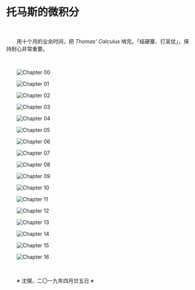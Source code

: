# 托马斯的微积分

&emsp;&emsp;

&emsp;&emsp;用十个月的业余时间，把 _Thomas' Calculus_ 啃完。「结硬寨、打呆仗」，保持耐心非常重要。

&emsp;&emsp;

&emsp;&emsp;![Chapter 00](https://github.com/voyageplanet/treatise/blob/master/_img_/20190424-chpt-00.png)

&emsp;&emsp;![Chapter 01](https://github.com/voyageplanet/treatise/blob/master/_img_/20190424-chpt-01.png)

&emsp;&emsp;![Chapter 02](https://github.com/voyageplanet/treatise/blob/master/_img_/20190424-chpt-02.png)

&emsp;&emsp;![Chapter 03](https://github.com/voyageplanet/treatise/blob/master/_img_/20190424-chpt-03.png)

&emsp;&emsp;![Chapter 04](https://github.com/voyageplanet/treatise/blob/master/_img_/20190424-chpt-04.png)

&emsp;&emsp;![Chapter 05](https://github.com/voyageplanet/treatise/blob/master/_img_/20190424-chpt-05.png)

&emsp;&emsp;![Chapter 06](https://github.com/voyageplanet/treatise/blob/master/_img_/20190424-chpt-06.png)

&emsp;&emsp;![Chapter 07](https://github.com/voyageplanet/treatise/blob/master/_img_/20190424-chpt-07.png)

&emsp;&emsp;![Chapter 08](https://github.com/voyageplanet/treatise/blob/master/_img_/20190424-chpt-08.png)

&emsp;&emsp;![Chapter 09](https://github.com/voyageplanet/treatise/blob/master/_img_/20190424-chpt-09.png)

&emsp;&emsp;![Chapter 10](https://github.com/voyageplanet/treatise/blob/master/_img_/20190424-chpt-10.png)

&emsp;&emsp;![Chapter 11](https://github.com/voyageplanet/treatise/blob/master/_img_/20190424-chpt-11.png)

&emsp;&emsp;![Chapter 12](https://github.com/voyageplanet/treatise/blob/master/_img_/20190424-chpt-12.png)

&emsp;&emsp;![Chapter 13](https://github.com/voyageplanet/treatise/blob/master/_img_/20190424-chpt-13.png)

&emsp;&emsp;![Chapter 14](https://github.com/voyageplanet/treatise/blob/master/_img_/20190424-chpt-14.png)

&emsp;&emsp;![Chapter 15](https://github.com/voyageplanet/treatise/blob/master/_img_/20190424-chpt-15.png)

&emsp;&emsp;![Chapter 16](https://github.com/voyageplanet/treatise/blob/master/_img_/20190424-chpt-16.png)

&emsp;&emsp;

&emsp;&emsp;※ 沈翎，二〇一九年四月廿五日 ※